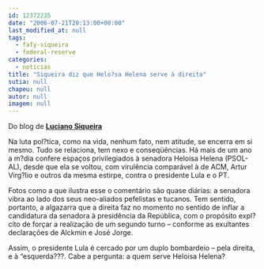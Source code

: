 ```yaml
---
id: 12372235
date: "2006-07-21T20:13:00+00:00"
last_modified_at: null
tags:
  - fafy-siqueira
  - federal-reserve
categories:
  - noticias
title: "Siqueira diz que Helo?sa Helena serve à direita"
sutia: null
chapeu: null
autor: null
imagem: null
---
```

<p><P>Do blog de <A href=\"https://www.lucianosiqueira.blogspot.com/\" target=_blank><STRONG>Luciano Siqueira</STRONG></A> </P></p>
<p><P>Na luta pol?tica, como na vida, nenhum fato, nem atitude, se encerra em si mesmo. Tudo se relaciona, tem nexo e conseqüências. Há mais de um ano a m?dia confere espaços privilegiados à senadora Heloisa Helena (PSOL-AL), desde que ela se voltou, com virulência comparável à de ACM, Artur Virg?lio e outros da mesma estirpe, contra o presidente Lula e o PT.</P></p>
<p><P>Fotos como a que ilustra esse o comentário são quase diárias: a senadora vibra ao lado dos seus neo-aliados pefelistas e tucanos. Tem sentido, portanto, a algazarra que a direita faz no momento no sentido de inflar a candidatura da senadora à presidência da República, com o propósito expl?cito de forçar a realização de um segundo turno – conforme as exultantes declarações de Alckmin e José Jorge. </P></p>
<p><P>Assim, o presidente Lula é cercado por um duplo bombardeio – pela direita, e à “esquerda???. Cabe a pergunta: a quem serve Heloisa Helena?</P> </p>
